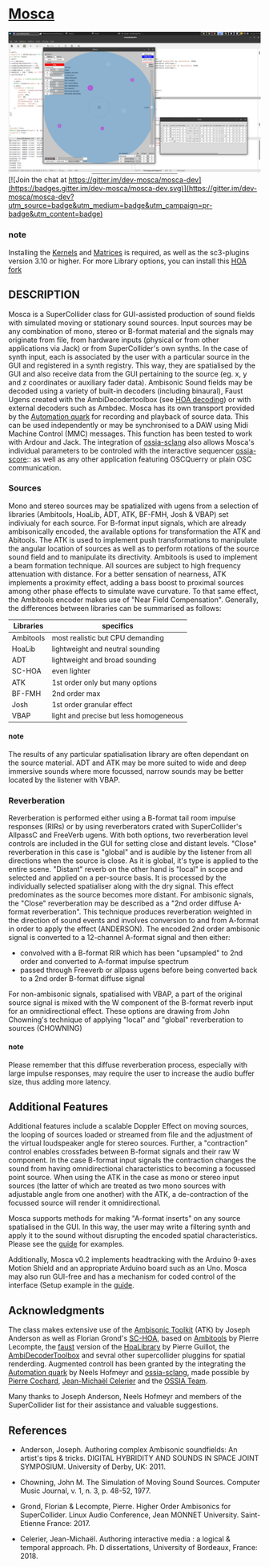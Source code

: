 # [Mosca](http://escuta.org/mosca)

[![MoscaScreenshot](HelpSource/MoscaScreenshot.png)](http://escuta.org/mosca) [![Join the chat at https://gitter.im/dev-mosca/mosca-dev](https://badges.gitter.im/dev-mosca/mosca-dev.svg)](https://gitter.im/dev-mosca/mosca-dev?utm_source=badge&utm_medium=badge&utm_campaign=pr-badge&utm_content=badge)


### note
Installing the [Kernels](http://www.ambisonictoolkit.net/download/kernels) and [Matrices](http://www.ambisonictoolkit.net/download/matrices) is required, as well as the sc3-plugins version 3.10 or higher. For more Library options, you can install this [HOA fork](https://github.com/scrime-u-bordeaux/sc3-pluginsHOA)

## DESCRIPTION
Mosca is a SuperCollider class for GUI-assisted production of sound fields with simulated moving or stationary sound sources. Input sources may be any combination of mono, stereo or B-format material and the signals may originate from file, from hardware inputs (physical or from other applications via Jack) or from SuperCollider's own synths. In the case of synth input, each is associated by the user with a particular source in the GUI and registered in a synth registry. This way, they are spatialised by the GUI and also receive data from the GUI pertaining to the source (eg. x, y and z coordinates or auxiliary fader data). Ambisonic Sound fields may be decoded using a variety of built-in decoders (including binaural), Faust Ugens created with the AmbiDecodertoolbox (see [HOA decoding](https://github.com/florian-grond/SC-HOA/blob/master/HelpSource/Tutorials/Exercise_09_HOA_interfacing_VBAP_and_Ambisonics.schelp)) or with external decoders such as Ambdec. Mosca has its own transport provided by the [Automation quark](https://github.com/neeels/Automation) for recording and playback of source data. This can be used independently or may be synchronised to a DAW using Midi Machine Control (MMC) messages. This function has been tested to work with Ardour and Jack. The integration of [ossia-sclang](https://github.com/OSSIA/ossia-sclang) also allows Mosca's individual parameters to be controled with the interactive sequencer [ossia-score](https://ossia.io):: as well as any other application featuring OSCQuerry or plain OSC communication.

### Sources
Mono and stereo sources may be spatialized with ugens from a selection of libraries (Ambitools, HoaLib, ADT, ATK, BF-FMH, Josh & VBAP) set indiviualy for each source. For B-format input signals, which are already ambisonically encoded, the available options for transformation the ATK and Abitools. The ATK is used to implement push transformations to manipulate the angular location of sources as well as to perform rotations of the source sound field and to manipulate its directivity. Ambitools is used to implement a beam formation technique. All sources are subject to high frequency attenuation with distance. For a better sensation of nearness, ATK implements a proximity effect, adding a bass boost to proximal sources among other phase effects to simulate wave curvature. To that same effect, the Ambitools encoder makes use of "Near Field Compensation". Generally, the differences between libraries can be summarised as follows:

| Libraries | specifics                              |
|-----------|----------------------------------------|
| Ambitools | most realistic but CPU demanding       |
| HoaLib    | lightweight and neutral sounding       |
| ADT       | lightweight and broad sounding         |
| SC-HOA    | even lighter                           |
| ATK       | 1st order only but many options        |
| BF-FMH    | 2nd order max                          |
| Josh      | 1st order granular effect              |
| VBAP      | light and precise but less homogeneous |

#### note
The results of any particular spatialisation library are often dependant on the source material. ADT and ATK may be more suited to wide and deep immersive sounds where more focussed, narrow sounds may be better located by the listener with VBAP.

### Reverberation
Reverberation is performed either using a B-format tail room impulse responses (RIRs) or by using reverberators crated with SuperCollider's AllpassC and FreeVerb ugens. With both options, two reverberation level controls are included in the GUI for setting close and distant levels. "Close" reverberation in this case is "global" and is audible by the listener from all directions when the source is close. As it is global, it's type is applied to the entire scene. "Distant" reverb on the other hand is "local" in scope and selected and applied on a per-source basis. It is processed by the individually selected spatialiser along with the dry signal. This effect predominates as the source becomes more distant. For ambisonic signals, the "Close" reverberation may be described as a "2nd order diffuse A-format reverberation". This technique produces reverberation weighted in the direction of sound events and involves conversion to and from A-format in order to apply the effect (ANDERSON). The encoded 2nd order ambisonic signal is converted to a 12-channel A-format signal and then either:

* convolved with a B-format RIR which has been "upsampled" to 2nd order and converted to A-format impulse spectrum
* passed through Freeverb or allpass ugens before being converted back to a 2nd order B-format diffuse signal

For non-ambisonic signals, spatialised with VBAP, a part of the original source signal is mixed with the W component of the B-format reverb input for an omnidirectional effect. These options are drawing from John Chowning's technique of applying "local" and "global" reverberation to sources (CHOWNING)

#### note
Please remember that this diffuse reverberation process, especially with large impulse responses, may require the user to increase the audio buffer size, thus adding more latency.

## Additional Features
Additional features include a scalable Doppler Effect on moving sources, the looping of sources loaded or streamed from file and the adjustment of the virtual loudspeaker angle for stereo sources. Further, a "contraction" control enables crossfades between B-format signals and their raw W component. In the case B-format input signals the contraction changes the sound from having omnidirectional characteristics to becoming a focussed point source. When using the ATK in the case as mono or stereo input sources (the latter of which are treated as two mono sources with adjustable angle from one another) with the ATK, a de-contraction of the focussed source will render it omnidirectional.

Mosca supports methods for making "A-format inserts" on any source spatialised in the
GUI. In this way, the user may write a filtering synth and apply it to the sound without
disrupting the encoded spatial characteristics. Please see the
[guide](HelpSource/Guide/guide-Mosca) for examples.

Additionally, Mosca v0.2 implements headtracking with the Arduino 9-axes Motion Shield
and an appropriate Arduino board such as an Uno. Mosca may also run GUI-free and has a
mechanism for coded control of the interface (Setup example in the [guide](HelpSource/Guide/guide-Mosca).

## Acknowledgments

The class makes extensive use of the
[Ambisonic Toolkit](http://www.ambisonictoolkit.net) (ATK)
by Joseph Anderson as well as Florian Grond's
[SC-HOA](https://github.com/florian-grond/SC-HOA), based on
[Ambitools](https://github.com/sekisushai/ambitools) by
Pierre Lecompte, the [faust](https://github.com/CICM/HoaLibrary-Faust) version of
the [HoaLibrary](http://hoalibrary.mshparisnord.fr/en) by Pierre Guillot, the
[AmbiDecoderToolbox](https://bitbucket.org/ambidecodertoolbox/adt/src/master) and
sevral other supercollider pluggins for spatial renderding.
Augmented controll has been granted by the integrating the
[Automation quark](https://github.com/neeels/Automation) by Neels Hofmeyr
and [ossia-sclang](https://github.com/OSSIA/ossia-sclang), made possible by [Pierre Cochard](https://github.com/pchdev),
[Jean-Michaël Celerier](https://github.com/jcelerier) and the
[OSSIA Team](https://github.com/OSSIA).

Many thanks to Joseph Anderson, Neels Hofmeyr and members of the SuperCollider list for
their assistance and valuable suggestions.

## References

* Anderson, Joseph. Authoring complex Ambisonic soundfields:
An artist's tips & tricks.
DIGITAL HYBRIDITY AND SOUNDS IN SPACE JOINT SYMPOSIUM. University of Derby,
UK: 2011.

* Chowning, John M. The Simulation of Moving Sound Sources.
Computer Music Journal, v. 1,
n. 3, p. 48-52, 1977.

* Grond, Florian & Lecompte, Pierre. Higher Order Ambisonics for
SuperCollider.
Linux Audio Conference, Jean MONNET University. Saint-Etienne
France: 2017.

* Celerier, Jean-Michaël. Authoring interactive media : a logical & temporal
approach.
Ph. D dissertations, University of Bordeaux,
France: 2018.
